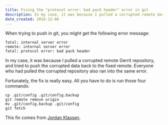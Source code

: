```yaml
---
title: Fixing the "protocol error: bad pack header" error in git
description: In my case, it was because I pulled a corrupted remote Gerrit repository, and tried to push the corrupted data back to the fixed remote.
date_created: 2016-12-06
---
```


When trying to push in git, you might get the following error message:

```
fatal: internal server error
remote: internal server error
fatal: protocol error: bad pack header

```

In my case, it was because I pulled a corrupted remote Gerrit repository, and tried to push the corrupted data back to the fixed remote. Everyone who had pulled the corrupted repository also ran into the same error.

Fortunately, the fix is really easy. All you have to do is run those four commands:

```
cp .git/config .git/config.backup
git remote remove origin
mv .git/config.backup .git/config
git fetch

```

This fix comes from [Jordan Klassen](https://coderwall.com/p/h5_fya/fixing-a-corrupt-local-git-repository).


